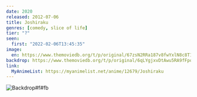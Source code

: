 ```yaml
---
date: 2020
released: 2012-07-06
title: Joshiraku
genres: [comedy, slice of life]
tier: "?"
seen:
  first: "2022-02-06T13:45:35"
image:
  en: https://www.themoviedb.org/t/p/original/67zsN2RRa187v8fwYxlN8c8T19X.jpg
backdrop: https://www.themoviedb.org/t/p/original/6qLYgjxvDtAwu5RA9fFpoyg23aX.jpg
link:
  MyAnimeList: https://myanimelist.net/anime/12679/Joshiraku
---
```



![Backdrop#f#fb](https://www.themoviedb.org/t/p/original/6qLYgjxvDtAwu5RA9fFpoyg23aX.jpg "Source: TMDB")
